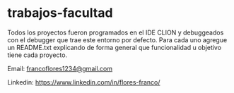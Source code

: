 # trabajos-facultad
Todos los proyectos fueron programados en el IDE CLION y debuggeados con el debugger que trae este entorno por defecto. Para cada uno agregue un README.txt explicando de forma 
general que funcionalidad u objetivo tiene cada proyecto. 

Email: francoflores1234@gmail.com

Linkedin: https://www.linkedin.com/in/flores-franco/
